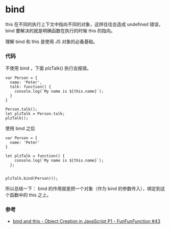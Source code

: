 # bind

this 在不同的执行上下文中指向不同的对象，这样往往会造成 undefined 错误，bind 要解决的就是明确函数在执行的时候 this 的指向。

理解 bind 和 this 是使用 JS 对象的必备基础。

### 代码


不使用 bind ，下面 plzTalk() 执行会报错。

```
var Person = {
  name: 'Peter',
  talk: function() {
    console.log(`My name is ${this.name}`);
  }
}

Person.talk();
let plzTalk = Person.talk;
plzTalk();
```


使用 bind 之后

```
var Person = {
  name: 'Peter'
}

let plzTalk = function() {
    console.log(`My name is ${this.name}`);
  };


plzTalk.bind(Person)();
```

所以总结一下： bind 的作用就是把一个对象（作为 bind 的参数传入），绑定到这个函数中的 this 之上。

### 参考

- [bind and this - Object Creation in JavaScript P1 - FunFunFunction #43](https://www.youtube.com/watch?v=GhbhD1HR5vk)
